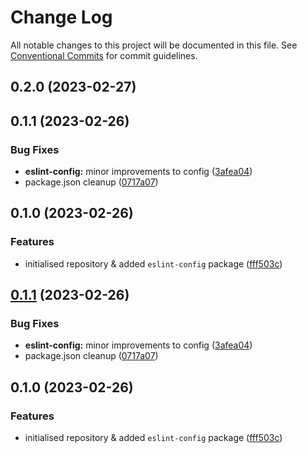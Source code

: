 # Change Log

All notable changes to this project will be documented in this file.
See [Conventional Commits](https://conventionalcommits.org) for commit guidelines.

## 0.2.0 (2023-02-27)

## 0.1.1 (2023-02-26)

### Bug Fixes

- **eslint-config:** minor improvements to config ([3afea04](https://github.com/mikededo/configs/commit/3afea049899aee3b01eec19ad760fbdebce64f0d))
- package.json cleanup ([0717a07](https://github.com/mikededo/configs/commit/0717a072411754c7271fdcc9f664eb0eb53dacea))

## 0.1.0 (2023-02-26)

### Features

- initialised repository & added `eslint-config` package ([fff503c](https://github.com/mikededo/configs/commit/fff503c9680f0534f5f5a95693ed1166c682f045))

## [0.1.1](https://github.com/mikededo/configs/compare/v0.1.0...v0.1.1) (2023-02-26)

### Bug Fixes

- **eslint-config:** minor improvements to config ([3afea04](https://github.com/mikededo/configs/commit/3afea049899aee3b01eec19ad760fbdebce64f0d))
- package.json cleanup ([0717a07](https://github.com/mikededo/configs/commit/0717a072411754c7271fdcc9f664eb0eb53dacea))

## 0.1.0 (2023-02-26)

### Features

- initialised repository & added `eslint-config` package ([fff503c](https://github.com/mikededo/configs/commit/fff503c9680f0534f5f5a95693ed1166c682f045))
